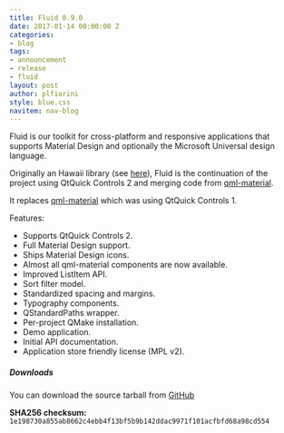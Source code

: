 ```yaml
---
title: Fluid 0.9.0
date: 2017-01-14 00:00:00 Z
categories:
- blog
tags:
- announcement
- release
- fluid
layout: post
author: plfiorini
style: blue.css
navitem: nav-blog
---
```


Fluid is our toolkit for cross-platform and responsive applications that supports Material Design and optionally the Microsoft Universal design language.

Originally an Hawaii library (see [here][fluid-hawaii]), Fluid is the continuation of the project using QtQuick Controls 2 and merging code from [qml-material][qml-material].

It replaces [qml-material][qml-material] which was using QtQuick Controls 1.

Features:

* Supports QtQuick Controls 2.
* Full Material Design support.
* Ships Material Design icons.
* Almost all qml-material components are now available.
* Improved ListItem API.
* Sort filter model.
* Standardized spacing and margins.
* Typography components.
* QStandardPaths wrapper.
* Per-project QMake installation.
* Demo application.
* Initial API documentation.
* Application store friendly license (MPL v2).

##### Downloads

You can download the source tarball from [GitHub][tarball]

**SHA256 checksum:** `1e198730a855ab8662c4ebb4f13bf5b9b142ddac9971f101acfbfd68a98cd554`


[fluid-hawaii]: https://github.com/hawaii-desktop/fluid
[qml-material]: https://github.com/papyros/qml-material
[tarball]: https://github.com/lirios/fluid/releases/download/v0.9.0/fluid-0.9.0.tar.xz
